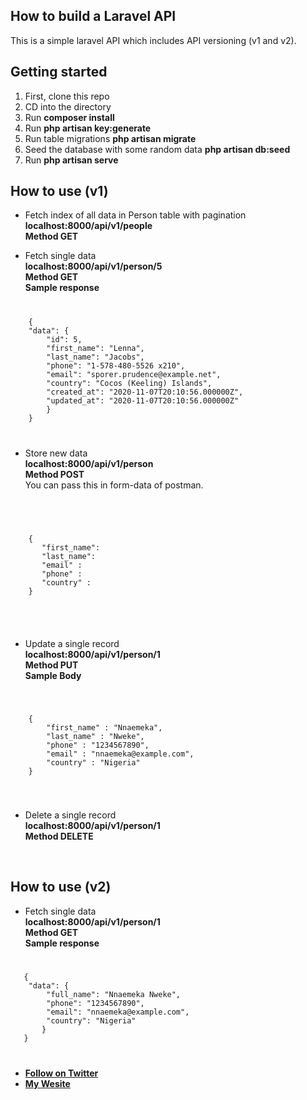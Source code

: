 
## How to build a Laravel API

This is a simple laravel API which includes API versioning (v1 and v2). 

## Getting started

<ol>
  <li>First, clone this repo</li>
  <li>CD into the directory</li>
  <li>Run <b>composer install </b></li>
  <li>Run <b>php artisan key:generate </b></li>
  <li>Run table migrations <b>php artisan migrate </b></li>
  <li>Seed the database with some random data <b> php artisan db:seed </b></li>
  <li>Run <b>php artisan serve</b></li>
</ol>

## How to use (v1)

- Fetch index of all data in Person table with pagination <br><b>localhost:8000/api/v1/people </b> <br>
  <b> Method GET </b> <br>
  
- Fetch single data <br><b>localhost:8000/api/v1/person/5 </b> <br>
<b> Method GET </b> <br>
<b>Sample response</b>
<code>
<pre>
    {
    "data": {
        "id": 5,
        "first_name": "Lenna",
        "last_name": "Jacobs",
        "phone": "1-578-480-5526 x210",
        "email": "sporer.prudence@example.net",
        "country": "Cocos (Keeling) Islands",
        "created_at": "2020-11-07T20:10:56.000000Z",
        "updated_at": "2020-11-07T20:10:56.000000Z"
        }
    }
</pre>
</code>

- Store new data <br><b>localhost:8000/api/v1/person </b> <br>
<b> Method POST </b> <br>
You can pass this in form-data of postman.
<br>
<code>
    <pre>
    {
       "first_name":
       "last_name":
       "email" :
       "phone" :
       "country" :
    }
    </pre>
  </code>
  
- Update a single record <br><b>localhost:8000/api/v1/person/1 </b> <br>
<b> Method PUT </b> <br>
<b>Sample Body </b> <br>
<code>
    <pre>
    {
        "first_name" : "Nnaemeka",
        "last_name" : "Nweke",
        "phone" : "1234567890",
        "email" : "nnaemeka@example.com",
        "country" : "Nigeria"
    }
    </pre>
</code>

- Delete a single record <br><b>localhost:8000/api/v1/person/1 </b> <br>
<b> Method DELETE </b> <br>
<br>

## How to use (v2)

- Fetch single data <br><b>localhost:8000/api/v1/person/1 </b> <br>
<b> Method GET </b> <br>
<b>Sample response</b>
<code>
<pre>
   {
    "data": {
        "full_name": "Nnaemeka Nweke",
        "phone": "1234567890",
        "email": "nnaemeka@example.com",
        "country": "Nigeria"
       }
   }
</pre>
</code>


- **[Follow on Twitter](https://twitter.com/codegenty)**
- **[My Wesite](https://nnaemekanweke.com)**

